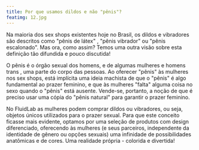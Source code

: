 ```yaml
---
title: Por que usamos dildos e não "pênis"?
featimg: 12.jpg
---
```

Na maioria dos sex shops existentes hoje no Brasil, os dildos e vibradores são descritos como "pênis de látex" , "pênis vibrador" ou "pênis escalonado". Mas ora, como assim? Temos uma outra visão sobre esta definição tão difundida e pouco discutida!

O pênis é o órgão sexual dos homens, e de algumas mulheres e homens trans , uma parte do corpo das pessoas. Ao oferecer "pênis" às mulheres nos sex shops, está implícita uma ideia machista de que o "pênis" é algo fundamental ao prazer feminino, e que às mulheres "falta" alguma coisa no sexo quando o "pênis" está ausente. Vende-se, portanto, a noção de que é preciso usar uma cópia do "pênis natural" para garantir o prazer feminino.

No FluidLab as mulheres podem comprar dildos ou vibradores, ou seja, objetos únicos utilizados para o prazer sexual. Para que este conceito ficasse mais evidente, optamos por uma seleção de produtos com design diferenciado, oferecendo às mulheres (e seus parceiros, independente da identidade de gênero ou opções sexuais) uma infinidade de possibilidades anatômicas e de cores. Uma realidade própria - colorida e divertida!
